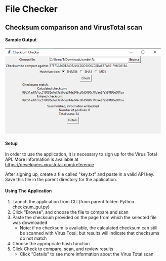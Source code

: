# File Checker

## Checksum comparison and VirusTotal scan

#### Sample Output

![alt text](https://github.com/trevrfernald/checksum/blob/master/checksum_example.png)

#### Setup

In order to use the application, it is necessary to sign up for the Virus Total API. More information is available at https://developers.virustotal.com/reference

After signing up, create a file called "key.txt" and paste in a valid API key. Save this file in the parent directory for the application.

#### Using The Application

1. Launch the application from CLI (from parent folder: Python checksum_gui.py)
2. Click "Browse", and choose the file to compare and scan
3. Paste the checksum provided on the page from which the selected file was downloaded
   - Note: if no checksum is available, the calculated checksum can still be scanned with Virus Total, but results will indicate that checksums do not match
4. Choose the appropriate hash function
5. Click Check to compare, scan, and review results
   - Click "Details" to see more information about the Virus Total scan
